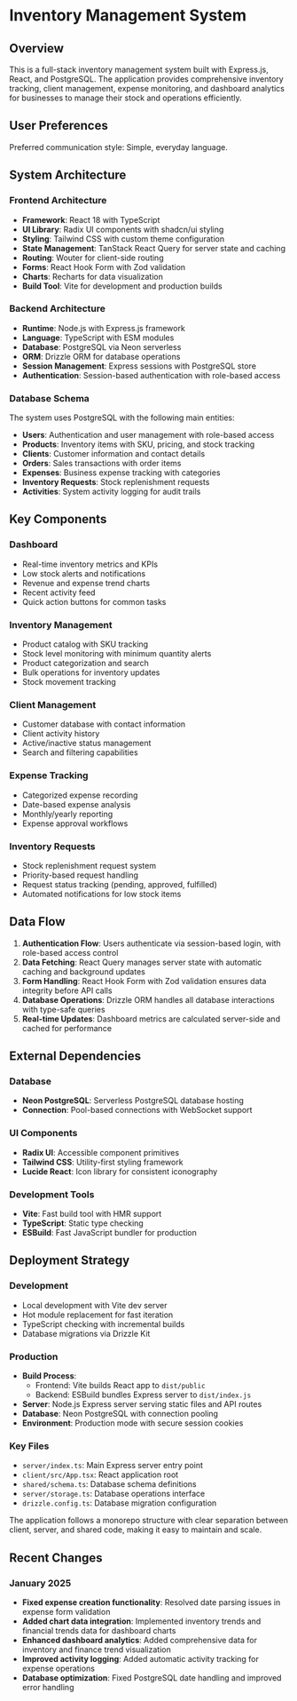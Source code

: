 # Inventory Management System

## Overview

This is a full-stack inventory management system built with Express.js, React, and PostgreSQL. The application provides comprehensive inventory tracking, client management, expense monitoring, and dashboard analytics for businesses to manage their stock and operations efficiently.

## User Preferences

Preferred communication style: Simple, everyday language.

## System Architecture

### Frontend Architecture
- **Framework**: React 18 with TypeScript
- **UI Library**: Radix UI components with shadcn/ui styling
- **Styling**: Tailwind CSS with custom theme configuration
- **State Management**: TanStack React Query for server state and caching
- **Routing**: Wouter for client-side routing
- **Forms**: React Hook Form with Zod validation
- **Charts**: Recharts for data visualization
- **Build Tool**: Vite for development and production builds

### Backend Architecture
- **Runtime**: Node.js with Express.js framework
- **Language**: TypeScript with ESM modules
- **Database**: PostgreSQL via Neon serverless
- **ORM**: Drizzle ORM for database operations
- **Session Management**: Express sessions with PostgreSQL store
- **Authentication**: Session-based authentication with role-based access

### Database Schema
The system uses PostgreSQL with the following main entities:
- **Users**: Authentication and user management with role-based access
- **Products**: Inventory items with SKU, pricing, and stock tracking
- **Clients**: Customer information and contact details
- **Orders**: Sales transactions with order items
- **Expenses**: Business expense tracking with categories
- **Inventory Requests**: Stock replenishment requests
- **Activities**: System activity logging for audit trails

## Key Components

### Dashboard
- Real-time inventory metrics and KPIs
- Low stock alerts and notifications
- Revenue and expense trend charts
- Recent activity feed
- Quick action buttons for common tasks

### Inventory Management
- Product catalog with SKU tracking
- Stock level monitoring with minimum quantity alerts
- Product categorization and search
- Bulk operations for inventory updates
- Stock movement tracking

### Client Management
- Customer database with contact information
- Client activity history
- Active/inactive status management
- Search and filtering capabilities

### Expense Tracking
- Categorized expense recording
- Date-based expense analysis
- Monthly/yearly reporting
- Expense approval workflows

### Inventory Requests
- Stock replenishment request system
- Priority-based request handling
- Request status tracking (pending, approved, fulfilled)
- Automated notifications for low stock items

## Data Flow

1. **Authentication Flow**: Users authenticate via session-based login, with role-based access control
2. **Data Fetching**: React Query manages server state with automatic caching and background updates
3. **Form Handling**: React Hook Form with Zod validation ensures data integrity before API calls
4. **Database Operations**: Drizzle ORM handles all database interactions with type-safe queries
5. **Real-time Updates**: Dashboard metrics are calculated server-side and cached for performance

## External Dependencies

### Database
- **Neon PostgreSQL**: Serverless PostgreSQL database hosting
- **Connection**: Pool-based connections with WebSocket support

### UI Components
- **Radix UI**: Accessible component primitives
- **Tailwind CSS**: Utility-first styling framework
- **Lucide React**: Icon library for consistent iconography

### Development Tools
- **Vite**: Fast build tool with HMR support
- **TypeScript**: Static type checking
- **ESBuild**: Fast JavaScript bundler for production

## Deployment Strategy

### Development
- Local development with Vite dev server
- Hot module replacement for fast iteration
- TypeScript checking with incremental builds
- Database migrations via Drizzle Kit

### Production
- **Build Process**: 
  - Frontend: Vite builds React app to `dist/public`
  - Backend: ESBuild bundles Express server to `dist/index.js`
- **Server**: Node.js Express server serving static files and API routes
- **Database**: Neon PostgreSQL with connection pooling
- **Environment**: Production mode with secure session cookies

### Key Files
- `server/index.ts`: Main Express server entry point
- `client/src/App.tsx`: React application root
- `shared/schema.ts`: Database schema definitions
- `server/storage.ts`: Database operations interface
- `drizzle.config.ts`: Database migration configuration

The application follows a monorepo structure with clear separation between client, server, and shared code, making it easy to maintain and scale.

## Recent Changes

### January 2025
- **Fixed expense creation functionality**: Resolved date parsing issues in expense form validation
- **Added chart data integration**: Implemented inventory trends and financial trends data for dashboard charts
- **Enhanced dashboard analytics**: Added comprehensive data for inventory and finance trend visualization
- **Improved activity logging**: Added automatic activity tracking for expense operations
- **Database optimization**: Fixed PostgreSQL date handling and improved error handling